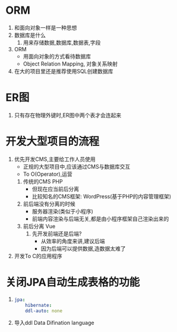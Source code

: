# ORM
1. 和面向对象一样是一种思想
2. 数据库是什么
    1. 用来存储数据,数据库,数据表,字段
3. ORM
    - 用面向对象的方式看待数据库
    - Object Relation Mapping, 对象关系映射
4. 在大的项目里还是推荐使用SQL创建数据库
# ER图
1. 只有存在物理外键时,ER图中两个表才会连起来 
# 开发大型项目的流程
1. 优先开发CMS,主要给工作人员使用
    - 正规的大型项目中,应该通过CMS与数据库交互
    - To O(Operator),运营
    1. 传统的CMS PHP
        - 但现在应当前后分离
        - 比较知名的CMS框架: WordPress(基于PHP的内容管理框架)
    2. 前后端没有分离的时候
        - 服务器渲染(类似于小程序)
        - 前端内容渲染与后端无关,都是由小程序框架自己渲染出来的
    3. 前后分离 Vue
        1. 先开发前端还是后端?
            - 从效率的角度来讲,建议后端
            - 因为后端可以提供数据,造数据太难了
2.  开发To C的应用程序

# 关闭JPA自动生成表格的功能
1. 
    ```yml
    jpa:
        hibernate:
        ddl-auto: none
    ```
2. 导入ddl Data Difination language